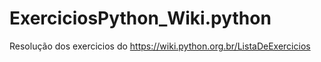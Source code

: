 # ExerciciosPython_Wiki.python
Resolução dos exercicios do https://wiki.python.org.br/ListaDeExercicios
